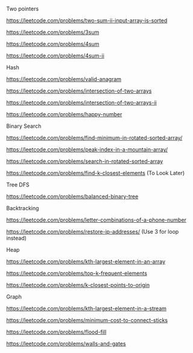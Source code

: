 Two pointers

https://leetcode.com/problems/two-sum-ii-input-array-is-sorted

https://leetcode.com/problems/3sum

https://leetcode.com/problems/4sum

https://leetcode.com/problems/4sum-ii

Hash

https://leetcode.com/problems/valid-anagram

https://leetcode.com/problems/intersection-of-two-arrays

https://leetcode.com/problems/intersection-of-two-arrays-ii

https://leetcode.com/problems/happy-number

Binary Search

https://leetcode.com/problems/find-minimum-in-rotated-sorted-array/

https://leetcode.com/problems/peak-index-in-a-mountain-array/

https://leetcode.com/problems/search-in-rotated-sorted-array

https://leetcode.com/problems/find-k-closest-elements (To Look Later)

Tree DFS

https://leetcode.com/problems/balanced-binary-tree

Backtracking

https://leetcode.com/problems/letter-combinations-of-a-phone-number

https://leetcode.com/problems/restore-ip-addresses/ (Use 3 for loop instead)

Heap

https://leetcode.com/problems/kth-largest-element-in-an-array

https://leetcode.com/problems/top-k-frequent-elements

https://leetcode.com/problems/k-closest-points-to-origin

Graph

https://leetcode.com/problems/kth-largest-element-in-a-stream

https://leetcode.com/problems/minimum-cost-to-connect-sticks

https://leetcode.com/problems/flood-fill

https://leetcode.com/problems/walls-and-gates

